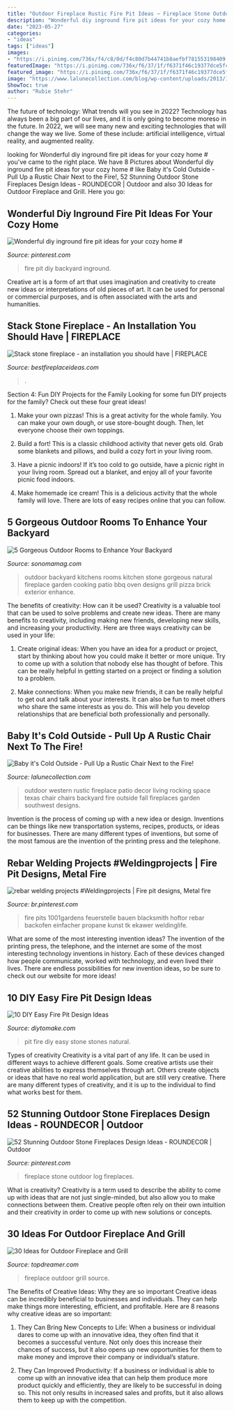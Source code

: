 ```yaml
---
title: "Outdoor Fireplace Rustic Fire Pit Ideas ~ Fireplace Stone Outdoor Log Fireplaces"
description: "Wonderful diy inground fire pit ideas for your cozy home #"
date: "2023-05-27"
categories:
- "ideas"
tags: ["ideas"]
images:
- "https://i.pinimg.com/736x/f4/c8/0d/f4c80d7b44741b8aefbf781553198409.jpg"
featuredImage: "https://i.pinimg.com/736x/f6/37/1f/f6371f46c19377dce5fc03f37f35edd9.jpg"
featured_image: "https://i.pinimg.com/736x/f6/37/1f/f6371f46c19377dce5fc03f37f35edd9.jpg"
image: "https://www.lalunecollection.com/blog/wp-content/uploads/2013/12/fall-fireplace.jpg"
ShowToc: true
author: "Rubie Stehr"
---
```



The future of technology: What trends will you see in 2022?
Technology has always been a big part of our lives, and it is only going to become moreso in the future. In 2022, we will see many new and exciting technologies that will change the way we live. Some of these include: artificial intelligence, virtual reality, and augmented reality.

	

		
looking for Wonderful diy inground fire pit ideas for your cozy home # you've came to the right place. We have 8 Pictures about Wonderful diy inground fire pit ideas for your cozy home # like Baby it&#039;s Cold Outside - Pull Up a Rustic Chair Next to the Fire!, 52 Stunning Outdoor Stone Fireplaces Design Ideas - ROUNDECOR | Outdoor and also 30 Ideas for Outdoor Fireplace and Grill. Here you go:
		
    
## Wonderful Diy Inground Fire Pit Ideas For Your Cozy Home #

<img loading=lazy src="https://i.pinimg.com/736x/f4/c8/0d/f4c80d7b44741b8aefbf781553198409.jpg" onerror="this.onerror=null;this.src='https://tse4.mm.bing.net/th?id=OIP.l_Z23NF6BIdS2GAD3ncg8AHaJ3&amp;pid=15.1';" alt="Wonderful diy inground fire pit ideas for your cozy home #">

_Source: pinterest.com_

>fire pit diy backyard inground. 

	

Creative art is a form of art that uses imagination and creativity to create new ideas or interpretations of old pieces of art. It can be used for personal or commercial purposes, and is often associated with the arts and humanities.

    
## Stack Stone Fireplace - An Installation You Should Have | FIREPLACE

<img loading=lazy src="https://bestfireplaceideas.com/wp-content/uploads/2015/10/stack-stone-fireplace-diy.jpeg" onerror="this.onerror=null;this.src='https://tse3.mm.bing.net/th?id=OIP._znux9-7gROCrniVfjWGUwHaJ4&amp;pid=15.1';" alt="Stack stone fireplace - an installation you should have | FIREPLACE">

_Source: bestfireplaceideas.com_

>. 

	

Section 4: Fun DIY Projects for the Family
Looking for some fun DIY projects for the family? Check out these four great ideas!
1. Make your own pizzas! This is a great activity for the whole family. You can make your own dough, or use store-bought dough. Then, let everyone choose their own toppings.

2. Build a fort! This is a classic childhood activity that never gets old. Grab some blankets and pillows, and build a cozy fort in your living room.

3. Have a picnic indoors! If it’s too cold to go outside, have a picnic right in your living room. Spread out a blanket, and enjoy all of your favorite picnic food indoors.

4. Make homemade ice cream! This is a delicious activity that the whole family will love. There are lots of easy recipes online that you can follow.

    
## 5 Gorgeous Outdoor Rooms To Enhance Your Backyard

<img loading=lazy src="http://www.sonomamag.com/wp-content/uploads/2016/07/livinator.com_.jpg" onerror="this.onerror=null;this.src='https://tse3.mm.bing.net/th?id=OIP.tr_1SiNjT2n8JAtlpSq-oAHaEr&amp;pid=15.1';" alt="5 Gorgeous Outdoor Rooms to Enhance Your Backyard">

_Source: sonomamag.com_

>outdoor backyard kitchens rooms kitchen stone gorgeous natural fireplace garden cooking patio bbq oven designs grill pizza brick exterior enhance. 

	

The benefits of creativity: How can it be used?
Creativity is a valuable tool that can be used to solve problems and create new ideas. There are many benefits to creativity, including making new friends, developing new skills, and increasing your productivity. Here are three ways creativity can be used in your life: 
1. Create original ideas: When you have an idea for a product or project, start by thinking about how you could make it better or more unique. Try to come up with a solution that nobody else has thought of before. This can be really helpful in getting started on a project or finding a solution to a problem.

2. Make connections: When you make new friends, it can be really helpful to get out and talk about your interests. It can also be fun to meet others who share the same interests as you do. This will help you develop relationships that are beneficial both professionally and personally.

    
## Baby It&#039;s Cold Outside - Pull Up A Rustic Chair Next To The Fire!

<img loading=lazy src="https://www.lalunecollection.com/blog/wp-content/uploads/2013/12/fall-fireplace.jpg" onerror="this.onerror=null;this.src='https://tse4.mm.bing.net/th?id=OIP.ebmaHMH8Xo9SBWo4xDyNdgHaLH&amp;pid=15.1';" alt="Baby it&#039;s Cold Outside - Pull Up a Rustic Chair Next to the Fire!">

_Source: lalunecollection.com_

>outdoor western rustic fireplace patio decor living rocking space texas chair chairs backyard fire outside fall fireplaces garden southwest designs. 

	

Invention is the process of coming up with a new idea or design. Inventions can be things like new transportation systems, recipes, products, or ideas for businesses. There are many different types of inventions, but some of the most famous are the invention of the printing press and the telephone.

    
## Rebar Welding Projects #Weldingprojects | Fire Pit Designs, Metal Fire

<img loading=lazy src="https://i.pinimg.com/736x/f6/37/1f/f6371f46c19377dce5fc03f37f35edd9.jpg" onerror="this.onerror=null;this.src='https://tse2.mm.bing.net/th?id=OIP.0rq_ZTBIDLYInAgIyoNC-AHaLH&amp;pid=15.1';" alt="rebar welding projects #Weldingprojects | Fire pit designs, Metal fire">

_Source: br.pinterest.com_

>fire pits 1001gardens feuerstelle bauen blacksmith hoftor rebar backofen einfacher propane kunst tk ekawer weldinglife. 

	

What are some of the most interesting invention ideas?
The invention of the printing press, the telephone, and the internet are some of the most interesting technology inventions in history. Each of these devices changed how people communicate, worked with technology, and even lived their lives. There are endless possibilities for new invention ideas, so be sure to check out our website for more ideas!

    
## 10 DIY Easy Fire Pit Design Ideas

<img loading=lazy src="https://www.diytomake.com/wp-content/uploads/2015/08/Unique-stone-fire-pit-ideas.jpg" onerror="this.onerror=null;this.src='https://tse1.mm.bing.net/th?id=OIP.xeS-mDkqED80TiOo5vV6QwHaFj&amp;pid=15.1';" alt="10 DIY Easy Fire Pit Design Ideas">

_Source: diytomake.com_

>pit fire diy easy stone stones natural. 

	

Types of creativity
Creativity is a vital part of any life. It can be used in different ways to achieve different goals. Some creative artists use their creative abilities to express themselves through art. Others create objects or ideas that have no real world application, but are still very creative. There are many different types of creativity, and it is up to the individual to find what works best for them.

    
## 52 Stunning Outdoor Stone Fireplaces Design Ideas - ROUNDECOR | Outdoor

<img loading=lazy src="https://i.pinimg.com/736x/39/24/c5/3924c5689c7e5f4e07ca09dce9be69ea.jpg" onerror="this.onerror=null;this.src='https://tse1.mm.bing.net/th?id=OIP.XJU9rR07T8vDH8-Epq8H3wHaK4&amp;pid=15.1';" alt="52 Stunning Outdoor Stone Fireplaces Design Ideas - ROUNDECOR | Outdoor">

_Source: pinterest.com_

>fireplace stone outdoor log fireplaces. 

	

What is creativity?
Creativity is a term used to describe the ability to come up with ideas that are not just single-minded, but also allow you to make connections between them. Creative people often rely on their own intuition and their creativity in order to come up with new solutions or concepts.

    
## 30 Ideas For Outdoor Fireplace And Grill

<img loading=lazy src="https://www.topdreamer.com/wp-content/uploads/2013/05/Outdoor-Fireplace-14-634x421.jpeg" onerror="this.onerror=null;this.src='https://tse1.mm.bing.net/th?id=OIP.UCMernPG4mh1QmOJcehFggHaE6&amp;pid=15.1';" alt="30 Ideas for Outdoor Fireplace and Grill">

_Source: topdreamer.com_

>fireplace outdoor grill source. 

	

The Benefits of Creative Ideas: Why they are so important
Creative ideas can be incredibly beneficial to businesses and individuals. They can help make things more interesting, efficient, and profitable. Here are 8 reasons why creative ideas are so important:
1. They Can Bring New Concepts to Life: When a business or individual dares to come up with an innovative idea, they often find that it becomes a successful venture. Not only does this increase their chances of success, but it also opens up new opportunities for them to make money and improve their company or individual’s stature.

2. They Can Improved Productivity: If a business or individual is able to come up with an innovative idea that can help them produce more product quickly and efficiently, they are likely to be successful in doing so. This not only results in increased sales and profits, but it also allows them to keep up with the competition.


